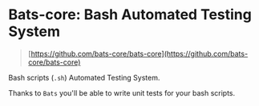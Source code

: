 # Bats-core: Bash Automated Testing System

> [https://github.com/bats-core/bats-core](https://github.com/bats-core/bats-core)

Bash scripts (`.sh`) Automated Testing System.

Thanks to `Bats` you'll be able to write unit tests for your bash scripts.
